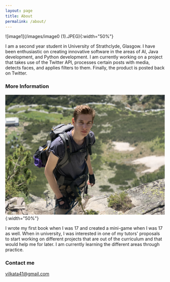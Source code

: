 ```yaml
---
layout: page
title: About
permalink: /about/
---
```


![image1](/images/image0 (1).JPEG){:width="50%"}

I am a second year student in University of Strathclyde, Glasgow. I have been enthusiastic on creating innovative software in the areas of AI, Java development, and Python development.
I am currently working on a project that takes use of the Twitter API, processes certain posts with media, detects faces, and applies filters to them. Finally, the product is posted back on Twitter.

### More Information

![image2](/images/IMG_7587.jpg){:width="50%"}

I wrote my first book when I was 17 and created a mini-game when I was 17 as well. When in university, I was interested in one of my tutors' proposals to start working on different projects that are out of the curriculum and that would help me for later.
I am currently learning the different areas through practice.

### Contact me

[vilkata41@gmail.com](mailto:vilkata41@gmail.com)
